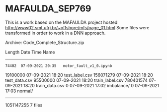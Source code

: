 # MAFAULDA_SEP769
This is a work based on the MAFAULDA project hosted http://www02.smt.ufrj.br/~offshore/mfs/page_01.html
Some files were transformed in order to work in a DNN approach.


Archive:  Code_Complete_Structure.zip

  Length      Date    Time    Name
---------  ---------- -----   ----
    74402  07-09-2021 20:35   motor_fault_v1_0.ipynb
 19100000  07-09-2021 18:20   test_label.csv
156071279  07-09-2021 18:20   test_data.csv
 95500000  07-09-2021 18:20   train_label.csv
780401574  07-09-2021 18:20   train_data.csv
        0  07-09-2021 17:02   imbalance/
        0  07-09-2021 17:03   normal/
---------                     -------
1051147255                     7 files
